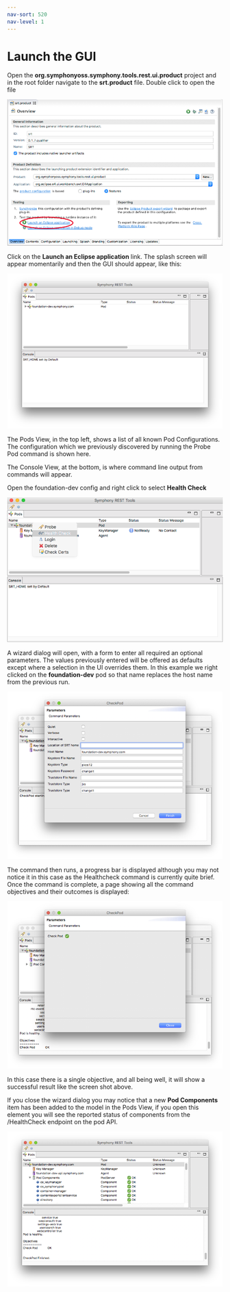 ```yaml
---
nav-sort: 520
nav-level: 1
---
```

# Launch the GUI
Open the **org.symphonyoss.symphony.tools.rest.ui.product** project and in the root folder navigate to the **srt.product** file. Double click to open the file

![Product Launch](./productLaunch.png)

Click on the **Launch an Eclipse application** link. The splash screen will appear momentarily and then the GUI should appear, like this:

![GUI Start](./guiStart.png)

The Pods View, in the top left, shows a list of all known Pod Configurations. The configuration which we previously discovered by running the Probe Pod command is shown here.

The Console View, at the bottom, is where command line output from commands will appear.

Open the foundation-dev config and right click to select **Health Check**

![Launch Healthcheck](./launchHealthcheck.png)

A wizard dialog will open, with a form to enter all required an optional parameters. The values previously entered will be offered as defaults except where a selection in the UI overrides them. In this example we right clicked on the **foundation-dev** pod so that name replaces the host name from the previous run.

![Healthcheck Params](./healthcheckParams.png)

The command then runs, a progress bar is displayed although you may not notice it in this case as the Healthcheck command is currently quite brief. Once the command is complete, a page showing all the command objectives and their outcomes is displayed:

![Healthcheck Results](./healthcheckResult.png)

In this case there is a single objective, and all being well, it will show a successful result like the screen shot above.

If you close the wizard dialog you may notice that a new **Pod Components** item has been added to the model in the Pods View, if you open this element you will see the reported status of components from the /HealthCheck endpoint on the pod API. 

![After Healthcheck](./afterHealthcheck.png)